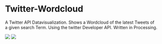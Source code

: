 # Twitter-Wordcloud
A Twitter API Datavisualization. Shows a Wordcloud of the latest Tweets of a given search Term. Using the twitter Developer API. Written in Processing.

![](../master/j_TwitterAPI/data/screen01.png)
![](../master/j_TwitterAPI/data/screen02.png)
